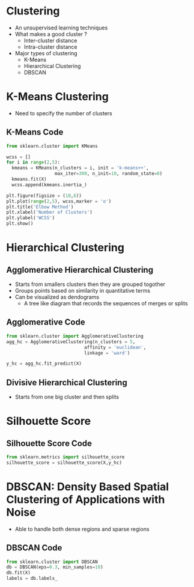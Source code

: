 # Clustering
- An unsupervised learning techniques
- What makes a good cluster ?
    - Inter-cluster distance
    - Intra-cluster distance
- Major types of clustering
    - K-Means
    - Hierarchical Clustering
    - DBSCAN

# K-Means Clustering
- Need to specify the number of clusters
## K-Means Code
```python
from sklearn.cluster import KMeans

wcss = []
for i in range(2,5):
  kmeans = KMeans(n_clusters = i, init = 'k-means++',
                  max_iter=300, n_init=10, random_state=0)
  kmeans.fit(X)
  wcss.append(kmeans.inertia_)

plt.figure(figsize = (10,6))
plt.plot(range(2,5), wcss,marker = 'o')
plt.title('Elbow Method')
plt.xlabel('Number of Clusters')
plt.ylabel('WCSS')
plt.show()

```
# Hierarchical Clustering
## Agglomerative Hierarchical Clustering
- Starts from smallers clusters then they are grouped togother
- Groups points based on similarity in quantitative terms
- Can be visualized as dendograms
    - A tree like diagram that records the sequences of merges or splits

## Agglomerative Code
```python
from sklearn.cluster import AgglomerativeClustering
agg_hc = AgglomerativeClustering(n_clusters = 5,
                             affinity = 'euclidean',
                             linkage = 'ward')

y_hc = agg_hc.fit_predict(X)
```
    
## Divisive Hierarchical Clustering
- Starts from one big cluster and then splits


# Silhouette Score
## Silhouette Score Code
```python
from sklearn.metrics import silhouette_score
silhouette_score = silhouette_score(X,y_hc)
```


# DBSCAN: Density Based Spatial Clustering of Applications with Noise
- Able to handle both dense regions and sparse regions

## DBSCAN Code
```python
from sklearn.cluster import DBSCAN
db = DBSCAN(eps=0.3, min_samples=10)
db.fit(X)
labels = db.labels_
```